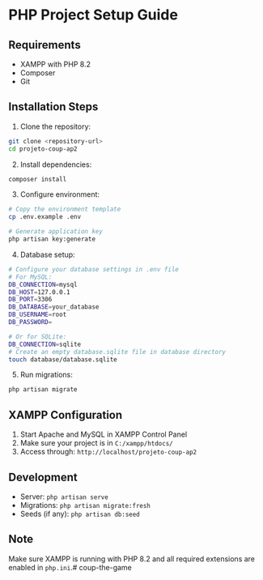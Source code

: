# PHP Project Setup Guide

## Requirements
- XAMPP with PHP 8.2
- Composer
- Git

## Installation Steps

1. Clone the repository:
```bash
git clone <repository-url>
cd projeto-coup-ap2
```

2. Install dependencies:
```bash
composer install
```

3. Configure environment:
```bash
# Copy the environment template
cp .env.example .env

# Generate application key
php artisan key:generate
```

4. Database setup:
```bash
# Configure your database settings in .env file
# For MySQL:
DB_CONNECTION=mysql
DB_HOST=127.0.0.1
DB_PORT=3306
DB_DATABASE=your_database
DB_USERNAME=root
DB_PASSWORD=

# Or for SQLite:
DB_CONNECTION=sqlite
# Create an empty database.sqlite file in database directory
touch database/database.sqlite
```

5. Run migrations:
```bash
php artisan migrate
```

## XAMPP Configuration

1. Start Apache and MySQL in XAMPP Control Panel
2. Make sure your project is in `C:/xampp/htdocs/`
3. Access through: `http://localhost/projeto-coup-ap2`

## Development

- Server: `php artisan serve`
- Migrations: `php artisan migrate:fresh`
- Seeds (if any): `php artisan db:seed`

## Note
Make sure XAMPP is running with PHP 8.2 and all required extensions are enabled in `php.ini`.# coup-the-game
